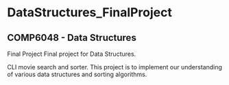 # DataStructures_FinalProject

## COMP6048 - Data Structures

Final Project
Final project for Data Structures.

CLI movie search and sorter. This project is to implement our understanding of various data structures and sorting algorithms.

